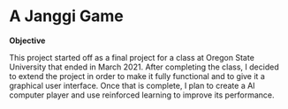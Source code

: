 # A Janggi Game
<b>Objective</b><br>
<p>This project started off as a final project for a class at Oregon State University that ended in March 2021. After completing the class, I decided to extend the project in order to make it fully functional and to give it a graphical user interface. Once that is complete, I plan to create a AI computer player and use reinforced learning to improve its performance.</p>
